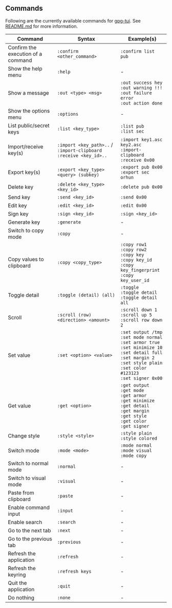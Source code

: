 ## Commands

Following are the currently available commands for [gpg-tui](https://github.com/orhun/gpg-tui). See [README.md](README.md#running-commands) for more information.

| Command                            | Syntax                                                             | Example(s)                                                                                                                                                                                       |
| ---------------------------------- | ------------------------------------------------------------------ | ------------------------------------------------------------------------------------------------------------------------------------------------------------------------------------------------ |
| Confirm the execution of a command | `:confirm <other_command>`                                         | `:confirm list pub`                                                                                                                                                                              |
| Show the help menu                 | `:help`                                                            | -                                                                                                                                                                                                |
| Show a message                     | `:out <type> <msg>`                                                | `:out success hey`<br>`:out warning !!!`<br>`:out failure error`<br>`:out action done`                                                                                                           |
| Show the options menu              | `:options`                                                         | -                                                                                                                                                                                                |
| List public/secret keys            | `:list <key_type>`                                                 | `:list pub`<br>`:list sec`                                                                                                                                                                       |
| Import/receive key(s)              | `:import <key_path>..` / `:import-clipboard` `:receive <key_id>..` | `:import key1.asc key2.asc`<br>`:import-clipboard`<br>`:receive 0x00`                                                                                                                            |
| Export key(s)                      | `:export <key_type> <query> (subkey)`                              | `:export pub 0x00`<br>`:export sec orhun`                                                                                                                                                        |
| Delete key                         | `:delete <key_type> <key_id>`                                      | `:delete pub 0x00`                                                                                                                                                                               |
| Send key                           | `:send <key_id>`                                                   | `:send 0x00`                                                                                                                                                                                     |
| Edit key                           | `:edit <key_id>`                                                   | `:edit 0x00`                                                                                                                                                                                     |
| Sign key                           | `:sign <key_id>`                                                   | `:sign <key_id>`                                                                                                                                                                                 |
| Generate key                       | `:generate`                                                        | -                                                                                                                                                                                                |
| Switch to copy mode                | `:copy`                                                            | -                                                                                                                                                                                                |
| Copy values to clipboard           | `:copy <copy_type>`                                                | `:copy row1`<br>`:copy row2`<br>`:copy key`<br>`:copy key_id`<br>`:copy key_fingerprint`<br>`:copy key_user_id`                                                                                  |
| Toggle detail                      | `:toggle (detail) (all)`                                           | `:toggle`<br>`:toggle detail`<br>`:toggle detail all`                                                                                                                                            |
| Scroll                             | `:scroll (row) <direction> <amount>`                               | `:scroll down 1`<br>`:scroll up 5`<br>`:scroll row down 2`                                                                                                                                       |
| Set value                          | `:set <option> <value>`                                            | `:set output /tmp`<br>`:set mode normal`<br>`:set armor true`<br>`:set minimize 10`<br>`:set detail full`<br>`:set margin 2`<br>`:set style plain`<br>`:set color #123123`<br>`:set signer 0x00` |
| Get value                          | `:get <option>`                                                    | `:get output`<br>`:get mode`<br>`:get armor`<br>`:get minimize`<br>`:get detail`<br>`:get margin`<br>`:get style`<br>`:get color`<br>`:get signer`                                               |
| Change style                       | `:style <style>`                                                   | `:style plain`<br>`:style colored`                                                                                                                                                               |
| Switch mode                        | `:mode <mode>`                                                     | `:mode normal`<br>`:mode visual`<br>`:mode copy`                                                                                                                                                 |
| Switch to normal mode              | `:normal`                                                          | -                                                                                                                                                                                                |
| Switch to visual mode              | `:visual`                                                          | -                                                                                                                                                                                                |
| Paste from clipboard               | `:paste`                                                           | -                                                                                                                                                                                                |
| Enable command input               | `:input`                                                           | -                                                                                                                                                                                                |
| Enable search                      | `:search`                                                          | -                                                                                                                                                                                                |
| Go to the next tab                 | `:next`                                                            | -                                                                                                                                                                                                |
| Go to the previous tab             | `:previous`                                                        | -                                                                                                                                                                                                |
| Refresh the application            | `:refresh`                                                         | -                                                                                                                                                                                                |
| Refresh the keyring                | `:refresh keys`                                                    | -                                                                                                                                                                                                |
| Quit the application               | `:quit`                                                            | -                                                                                                                                                                                                |
| Do nothing                         | `:none`                                                            | -                                                                                                                                                                                                |
